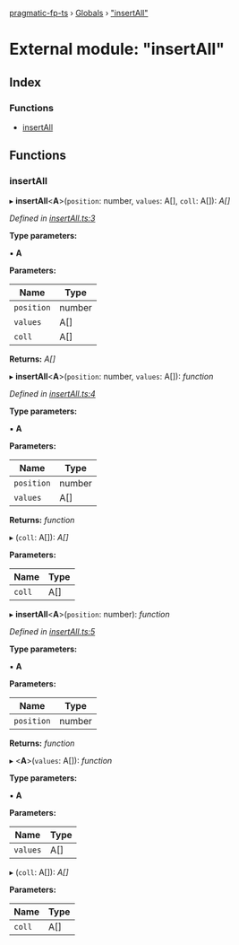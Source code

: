 [pragmatic-fp-ts](../README.md) › [Globals](../globals.md) › ["insertAll"](_insertall_.md)

# External module: "insertAll"

## Index

### Functions

* [insertAll](_insertall_.md#insertall)

## Functions

###  insertAll

▸ **insertAll**<**A**>(`position`: number, `values`: A[], `coll`: A[]): *A[]*

*Defined in [insertAll.ts:3](https://github.com/hermann-p/pragmatic-fp-ts/blob/16cc592/src/insertAll.ts#L3)*

**Type parameters:**

▪ **A**

**Parameters:**

Name | Type |
------ | ------ |
`position` | number |
`values` | A[] |
`coll` | A[] |

**Returns:** *A[]*

▸ **insertAll**<**A**>(`position`: number, `values`: A[]): *function*

*Defined in [insertAll.ts:4](https://github.com/hermann-p/pragmatic-fp-ts/blob/16cc592/src/insertAll.ts#L4)*

**Type parameters:**

▪ **A**

**Parameters:**

Name | Type |
------ | ------ |
`position` | number |
`values` | A[] |

**Returns:** *function*

▸ (`coll`: A[]): *A[]*

**Parameters:**

Name | Type |
------ | ------ |
`coll` | A[] |

▸ **insertAll**<**A**>(`position`: number): *function*

*Defined in [insertAll.ts:5](https://github.com/hermann-p/pragmatic-fp-ts/blob/16cc592/src/insertAll.ts#L5)*

**Type parameters:**

▪ **A**

**Parameters:**

Name | Type |
------ | ------ |
`position` | number |

**Returns:** *function*

▸ <**A**>(`values`: A[]): *function*

**Type parameters:**

▪ **A**

**Parameters:**

Name | Type |
------ | ------ |
`values` | A[] |

▸ (`coll`: A[]): *A[]*

**Parameters:**

Name | Type |
------ | ------ |
`coll` | A[] |
